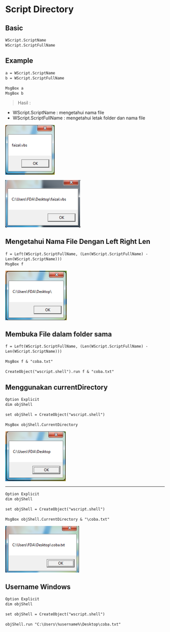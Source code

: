 # Script Directory

## Basic

```vbs
WScript.ScriptName
WScript.ScriptFullName
```

## Example

```vbs
a = WScript.ScriptName
b = WScript.ScriptFullName

MsgBox a
MsgBox b
```

> Hasil :

-   WScript.ScriptName : mengetahui nama file
-   WScript.ScriptFullName : mengetahui letak folder dan nama file

![1](../asset/img/10/1.PNG)

![2](../asset/img/10/2.PNG)

## Mengetahui Nama File Dengan Left Right Len

```vbs
f = Left(WScript.ScriptFullName, (Len(WScript.ScriptFullName) - Len(WScript.ScriptName)))
MsgBox f
```

![3](../asset/img/10/3.PNG)

## Membuka File dalam folder sama

```vbs
f = Left(WScript.ScriptFullName, (Len(WScript.ScriptFullName) - Len(WScript.ScriptName)))

MsgBox f & "coba.txt"

CreateObject("wscript.shell").run f & "coba.txt"
```

## Menggunakan currentDirectory

```vbs
Option Explicit
dim objShell

set objShell = CreateObject("wscript.shell")

MsgBox objShell.CurrentDirectory
```

![4](../asset/img/10/4.PNG)

---

```vbs
Option Explicit
dim objShell

set objShell = CreateObject("wscript.shell")

MsgBox objShell.CurrentDirectory & "\coba.txt"
```

![5](../asset/img/10/5.PNG)

## Username Windows

```vbs
Option Explicit
dim objShell

set objShell = CreateObject("wscript.shell")

objShell.run "C:\Users\%username%\Desktop\coba.txt"
```
